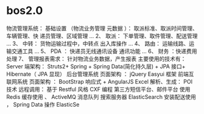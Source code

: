 # bos2.0
物流管理系统： 基础设置 （物流业务管理 元数据 ）： 取派标准、取派时间管理、车辆管理、快 递员管理、区域管理 … 2、 取派： 下单管理、取件管理、配送管理 … 3、 中转： 货物运输过程中，中转点 出入库操作 … 4、 路由： 运输线路、运输交通工具 … 5、 PDA ： 快递员无线通讯设备 通讯功能 … 6、 财务 ：快递费用处理 7、 管理报表需求： 针对物流业务数据，产生报表 主要使用的技术有： Server 端架构： Struts2+ Spring + Spring Data(简化持久层) + JPA 接口+ Hibernate（ JPA 显现） 后台管理系统 页面架构 ： jQuery Easyui 框架 前端互联网系统 页面架构 ： BootStrap 响应式 + AngularJS Excel 解析、生成： POI 技术 远程调用： 基于 Restful 风格 CXF 编程 第三方短信平台、邮件平台 使用 Redis 缓存使用 、 ActiveMQ 消息队列 搜索服务器 ElasticSearch 安装配送使用 ， Spring Data 操作 ElasticSe
